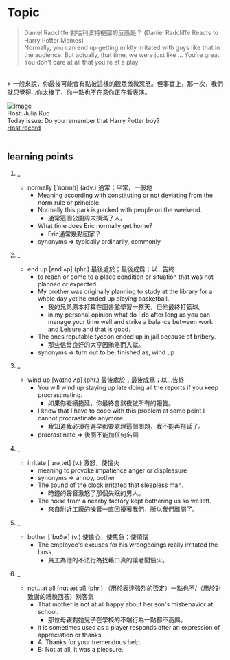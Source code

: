 # Topic

> Daniel Radcliffe 對哈利波特梗圖的反應是？ (Daniel Radcliffe Reacts to Harry Potter Memes) <br>
> Normally, you can end up getting mildly irritated with guys like that in the audience. But actually, that time, we were just like ... You're great. You don't care at all that you're at a play.
 <br>
> 一般來說，你最後可能會有點被這樣的觀眾微微惹怒。但事實上，那一次，我們就只覺得...你太棒了，你一點也不在意你正在看表演。

 <br>

[![Image](https://cdn.voicetube.com/assets/thumbnails/Pl8AJAt3TDg.jpg)](https://www.youtube.com/embed/Pl8AJAt3TDg?rel=0&showinfo=0&cc_load_policy=0&controls=1&autoplay=1&iv_load_policy=3&playsinline=1&wmode=transparent&start=355&end=368&enablejsapi=1&origin=https://tw.voicetube.com&widgetid=1)<br>
Host: Julia Kuo
<br>Today issue: Do you remember that Harry Potter boy?
<br>
[Host record](https://cdn.voicetube.com/tmp/everyday_records/julia.kuo_vt_25642/2796.mp3)
<br><br>
## learning points
1. _
	* normally [ˋnɔrm!ɪ] (adv.) 通常；平常，一般地
		- Meaning according with constituting or not deviating from the norm rule or principle.
		- Normally this park is packed with people on the weekend.
			+ 通常這個公園周末擠滿了人。
		- What time does Eric normally get home?
			+ Eric通常幾點回家？
		- synonyms => typically ordinarily, commonly

2. _
	* end up [ɛnd ʌp] (phr.) 最後處於；最後成爲；以…告終
		- to reach or come to a place condition or situation that was not planned or expected.
		- My brother was originally planning to study at the library for a whole day yet he ended up playing basketball.
			+ 我的兄弟原本打算在圖書館學習一整天，但他最終打籃球。
			+ in my personal opinion what do I do after long as you can manage your time well and strike a balance between work and Leisure and that is good.
		- The ones reputable tycoon ended up in jail because of bribery.
			+ 那些信譽良好的大亨因賄賂而入獄。
		- synonyms => turn out to be,  finished as, wind up

3. _
	* wind up [waɪnd ʌp] (phr.) 最後處於；最後成爲；以…告終
		- You will wind up staying up late doing all the reports if you keep procrastinating.
			+ 如果你繼續拖延，你最終會熬夜做所有的報告。
		- I know that I have to cope with this problem at some point I cannot procrastinate anymore.
			+ 我知道我必須在遲早都要處理這個問題，我不能再拖延了。
		- procrastinate => 後面不能加任何名詞

4. _
	* irritate [ˋɪrə͵tet] (v.) 激怒，使惱火
		- meaning to provoke impatience anger or displeasure
		- synonyms => annoy, bother
		- The sound of the clock irritated that sleepless man.
			+ 時鐘的聲音激怒了那個失眠的男人。
		- The noise from a nearby factory kept bothering us so we left.
			+ 來自附近工廠的噪音一直困擾著我們，所以我們離開了。

5. _
	* bother [ˋbɑðɚ] (v.) 使擔心，使焦急；使煩惱
		- The employee's excuses for his wrongdoings really irritated the boss.
			+ 員工為他的不法行為找藉口真的讓老闆惱火。

6. _
	* not...at all [nɑt æt ɔl] (phr.) （用於表達強烈的否定）一點也不/（用於對致謝的禮貌回答）別客氣
		- That mother is not at all happy about her son's misbehavior at school.
			+ 那位母親對她兒子在學校的不端行為一點都不高興。
		- it is sometimes used as a player responds after an expression of appreciation or thanks.
		- A: Thanks for your tremendous help.
		- B: Not at all, it was a pleasure.
